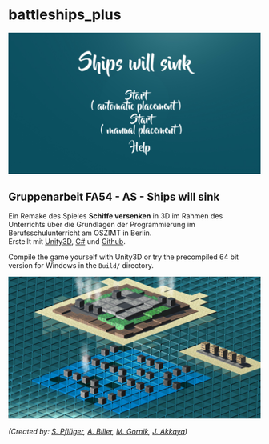 # battleships_plus

![Title Screen](/img/title_screen.jpg?raw=true "Title Screen")

## Gruppenarbeit FA54 - AS - Ships will sink

Ein Remake des Spieles **Schiffe versenken** in 3D im Rahmen des Unterrichts über die Grundlagen der Programmierung im Berufsschulunterricht am OSZIMT in Berlin.  
Erstellt mit [Unity3D](https://unity3d.com/), [C#](https://www.visualstudio.com/) und [Github](https://github.com/).  

Compile the game yourself with Unity3D or try the precompiled 64 bit version for Windows in the `Build/` directory.  

![Game Screen](/img/game_screen.jpg?raw=true "Game Screen")

*(Created by: [S. Pflüger](mailto:sev@erratic-ink.com), [A. Biller](mailto:andie.biller@gmail.com), [M. Gornik](mailto:matthias.gornik@posteo.de), [J. Akkaya](mailto:jak@wegewerk.com))*
